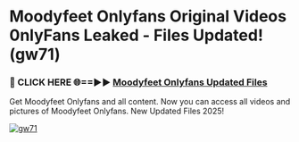 # Moodyfeet Onlyfans Original Videos 0nlyFans Leaked - Files Updated! (gw71)

<h3>🔴 CLICK HERE 🌐==►► <a href="https://tinyurl.com/2m67pmp6" rel="nofollow">Moodyfeet Onlyfans Updated Files</a></h3>

Get Moodyfeet Onlyfans and all content. Now you can access all videos and pictures of Moodyfeet Onlyfans. New Updated Files 2025!

[![gw71](https://i.imgur.com/H4QAA4z.gif)](https://tinyurl.com/2m67pmp6)